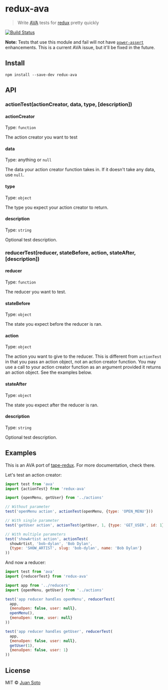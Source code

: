 # redux-ava

> Write [AVA](https://github.com/sindresorhus/ava) tests for [redux](https://github.com/reactjs/redux) pretty quickly

[![Build Status](https://travis-ci.org/sotojuan/redux-ava.svg?branch=master)](https://travis-ci.org/sotojuan/redux-ava)

**Note:** Tests that use this module and fail will not have [`power-assert`](https://github.com/power-assert-js/power-assert) enhancements. This is a current AVA issue, but it'll be fixed in the future.

## Install

```
npm install --save-dev redux-ava
```

## API

### actionTest(actionCreator, data, type, [description])

#### actionCreator

Type: `function`

The action creator you want to test

#### data

Type: anything or `null`

The data your action creator function takes in. If it doesn't take any data, use `null`.

#### type

Type: `object`

The type you expect your action creator to return.

#### description

Type: `string`

Optional test description.

### reducerTest(reducer, stateBefore, action, stateAfter, [description])

#### reducer

Type: `function`

The reducer you want to test.

#### stateBefore

Type: `object`

The state you expect before the reducer is ran.

#### action

Type: `object`

The action you want to give to the reducer. This is different from `actionTest` in that you pass an action object, not an action creator function. You may use a call to your action creator function as an argument provided it returns an action object. See the examples below.

#### stateAfter

Type: `object`

The state you expect after the reducer is ran.

#### description

Type: `string`

Optional test description.

## Examples

This is an AVA port of [tape-redux](https://github.com/KaleoSoftware/tape-redux). For more documentation, check there.

Let's test an action creator:

```js
import test from 'ava'
import {actionTest} from 'redux-ava'

import {openMenu, getUser} from '../actions'

// Without parameter
test('openMenu action', actionTest(openMenu, {type: 'OPEN_MENU'}))

// With single parameter
test('getUser action', actionTest(getUser, 1, {type: 'GET_USER', id: 1}))

// With multiple parameters
test('showArtist action', actionTest(
  showArtist, 'bob-dylan', 'Bob Dylan',
  {type: 'SHOW_ARTIST', slug: 'bob-dylan', name: 'Bob Dylan'}
))
```

And now a reducer:

```js
import test from 'ava'
import {reducerTest} from 'redux-ava'

import app from '../reducers'
import {openMenu, getUser} from '../actions'

test('app reducer handles openMenu', reducerTest(
  app,
  {menuOpen: false, user: null},
  openMenu(),
  {menuOpen: true, user: null}
))

test('app reducer handles getUser', reducerTest(
  app,
  {menuOpen: false, user: null},
  getUser(1),
  {menuOpen: false, user: 1}
))
```

## License

MIT © [Juan Soto](http://juansoto.me)
